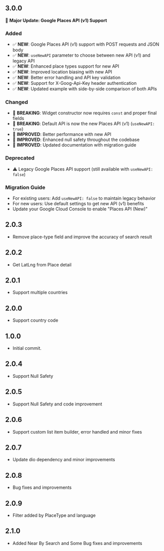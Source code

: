 ## 3.0.0

🚀 **Major Update: Google Places API (v1) Support**

### Added
- ✅ **NEW**: Google Places API (v1) support with POST requests and JSON body
- ✅ **NEW**: `useNewAPI` parameter to choose between new API (v1) and legacy API
- ✅ **NEW**: Enhanced place types support for new API
- ✅ **NEW**: Improved location biasing with new API
- ✅ **NEW**: Better error handling and API key validation
- ✅ **NEW**: Support for X-Goog-Api-Key header authentication
- ✅ **NEW**: Updated example with side-by-side comparison of both APIs

### Changed
- 🔄 **BREAKING**: Widget constructor now requires `const` and proper final fields
- 🔄 **BREAKING**: Default API is now the new Places API (v1) (`useNewAPI: true`)
- 🔄 **IMPROVED**: Better performance with new API
- 🔄 **IMPROVED**: Enhanced null safety throughout the codebase
- 🔄 **IMPROVED**: Updated documentation with migration guide

### Deprecated
- ⚠️ Legacy Google Places API support (still available with `useNewAPI: false`)

### Migration Guide
- For existing users: Add `useNewAPI: false` to maintain legacy behavior
- For new users: Use default settings to get new API (v1) benefits
- Update your Google Cloud Console to enable "Places API (New)"

## 2.0.3

* Remove place-type field and improve the accuracy of search result

## 2.0.2

* Get LatLng from Place detail

## 2.0.1

* Support multiple countries

## 2.0.0

* Support country code

## 1.0.0

* Initial commit.

## 2.0.4

* Support Null Safety

## 2.0.5

* Support Null Safety and code improvement

## 2.0.6

* Support custom list item builder, error handled and minor fixes

## 2.0.7

* Update dio dependency and minor improvements 

## 2.0.8

* Bug fixes and improvements

## 2.0.9

* Filter added by PlaceType and language


## 2.1.0

* Added Near By Search and Some Bug fixes and improvements


